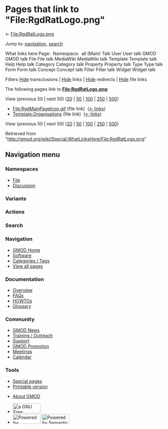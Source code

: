 <div id="mw-page-base" class="noprint">

</div>

<div id="mw-head-base" class="noprint">

</div>

<div id="content" class="mw-body" role="main">

<span id="top"></span>

<div id="mw-js-message" style="display:none;">

</div>



# <span dir="auto">Pages that link to "File:RgdRatLogo.png"</span>

<div id="bodyContent">

<div id="contentSub">

← [File:RgdRatLogo.png](/wiki/File:RgdRatLogo.png "File:RgdRatLogo.png")

</div>

<div id="jump-to-nav" class="mw-jump">

Jump to: [navigation](#mw-navigation), [search](#p-search)

</div>

<div id="mw-content-text">

What links here Page:  Namespace:  all (Main) Talk User User talk GMOD
GMOD talk File File talk MediaWiki MediaWiki talk Template Template talk
Help Help talk Category Category talk Property Property talk Type Type
talk Form Form talk Concept Concept talk Filter Filter talk Widget
Widget talk

Filters
[Hide](/mediawiki/index.php?title=Special:WhatLinksHere/File:RgdRatLogo.png&hidetrans=1 "Special:WhatLinksHere/File:RgdRatLogo.png")
transclusions \|
[Hide](/mediawiki/index.php?title=Special:WhatLinksHere/File:RgdRatLogo.png&hidelinks=1 "Special:WhatLinksHere/File:RgdRatLogo.png")
links \|
[Hide](/mediawiki/index.php?title=Special:WhatLinksHere/File:RgdRatLogo.png&hideredirs=1 "Special:WhatLinksHere/File:RgdRatLogo.png")
redirects \|
[Hide](/mediawiki/index.php?title=Special:WhatLinksHere/File:RgdRatLogo.png&hideimages=1 "Special:WhatLinksHere/File:RgdRatLogo.png")
file links

The following pages link to
**[File:RgdRatLogo.png](/wiki/File:RgdRatLogo.png "File:RgdRatLogo.png")**:

View (previous 50 \| next 50)
([20](/mediawiki/index.php?title=Special:WhatLinksHere/File:RgdRatLogo.png&limit=20 "Special:WhatLinksHere/File:RgdRatLogo.png")
\|
[50](/mediawiki/index.php?title=Special:WhatLinksHere/File:RgdRatLogo.png&limit=50 "Special:WhatLinksHere/File:RgdRatLogo.png")
\|
[100](/mediawiki/index.php?title=Special:WhatLinksHere/File:RgdRatLogo.png&limit=100 "Special:WhatLinksHere/File:RgdRatLogo.png")
\|
[250](/mediawiki/index.php?title=Special:WhatLinksHere/File:RgdRatLogo.png&limit=250 "Special:WhatLinksHere/File:RgdRatLogo.png")
\|
[500](/mediawiki/index.php?title=Special:WhatLinksHere/File:RgdRatLogo.png&limit=500 "Special:WhatLinksHere/File:RgdRatLogo.png"))

- [File:RgdMainPageIcon.gif](/wiki/File:RgdMainPageIcon.gif "File:RgdMainPageIcon.gif")
  (file link) ‎ <span class="mw-whatlinkshere-tools">([←
  links](/mediawiki/index.php?title=Special:WhatLinksHere&target=File%3ARgdMainPageIcon.gif "Special:WhatLinksHere"))</span>
- [Template:Organisations](/wiki/Template:Organisations "Template:Organisations")
  (file link) ‎ <span class="mw-whatlinkshere-tools">([←
  links](/mediawiki/index.php?title=Special:WhatLinksHere&target=Template%3AOrganisations "Special:WhatLinksHere"))</span>

View (previous 50 \| next 50)
([20](/mediawiki/index.php?title=Special:WhatLinksHere/File:RgdRatLogo.png&limit=20 "Special:WhatLinksHere/File:RgdRatLogo.png")
\|
[50](/mediawiki/index.php?title=Special:WhatLinksHere/File:RgdRatLogo.png&limit=50 "Special:WhatLinksHere/File:RgdRatLogo.png")
\|
[100](/mediawiki/index.php?title=Special:WhatLinksHere/File:RgdRatLogo.png&limit=100 "Special:WhatLinksHere/File:RgdRatLogo.png")
\|
[250](/mediawiki/index.php?title=Special:WhatLinksHere/File:RgdRatLogo.png&limit=250 "Special:WhatLinksHere/File:RgdRatLogo.png")
\|
[500](/mediawiki/index.php?title=Special:WhatLinksHere/File:RgdRatLogo.png&limit=500 "Special:WhatLinksHere/File:RgdRatLogo.png"))

</div>

<div class="printfooter">

Retrieved from
"<http://gmod.org/wiki/Special:WhatLinksHere/File:RgdRatLogo.png>"

</div>

<div id="catlinks" class="catlinks catlinks-allhidden">

</div>

<div class="visualClear">

</div>

</div>

</div>

<div id="mw-navigation">

## Navigation menu

<div id="mw-head">



<div id="left-navigation">

<div id="p-namespaces" class="vectorTabs" role="navigation"
aria-labelledby="p-namespaces-label">

### Namespaces

- <span id="ca-nstab-image"><a href="/wiki/File:RgdRatLogo.png" accesskey="c"
  title="View the file page [c]">File</a></span>
- <span id="ca-talk"><a
  href="/mediawiki/index.php?title=File_talk:RgdRatLogo.png&amp;action=edit&amp;redlink=1"
  accesskey="t"
  title="Discussion about the content page [t]">Discussion</a></span>

</div>

<div id="p-variants" class="vectorMenu emptyPortlet" role="navigation"
aria-labelledby="p-variants-label">

### 

### Variants[](#)

<div class="menu">

</div>

</div>

</div>

<div id="right-navigation">



<div id="p-cactions" class="vectorMenu emptyPortlet" role="navigation"
aria-labelledby="p-cactions-label">

### Actions[](#)

<div class="menu">

</div>

</div>

<div id="p-search" role="search">

### Search

<div id="simpleSearch">

</div>

</div>

</div>

</div>

<div id="mw-panel">

<div id="p-logo" role="banner">

<a href="/wiki/Main_Page"
style="background-image: url(http://gmod.org/images/GMOD-cogs.png);"
title="Visit the main page"></a>

</div>

<div id="p-Navigation" class="portal" role="navigation"
aria-labelledby="p-Navigation-label">

### Navigation

<div class="body">

- <span id="n-GMOD-Home">[GMOD Home](/wiki/Main_Page)</span>
- <span id="n-Software">[Software](/wiki/GMOD_Components)</span>
- <span id="n-Categories-.2F-Tags">[Categories /
  Tags](/wiki/Categories)</span>
- <span id="n-View-all-pages">[View all
  pages](/wiki/Special:AllPages)</span>

</div>

</div>

<div id="p-Documentation" class="portal" role="navigation"
aria-labelledby="p-Documentation-label">

### Documentation

<div class="body">

- <span id="n-Overview">[Overview](/wiki/Overview)</span>
- <span id="n-FAQs">[FAQs](/wiki/Category:FAQ)</span>
- <span id="n-HOWTOs">[HOWTOs](/wiki/Category:HOWTO)</span>
- <span id="n-Glossary">[Glossary](/wiki/Glossary)</span>

</div>

</div>

<div id="p-Community" class="portal" role="navigation"
aria-labelledby="p-Community-label">

### Community

<div class="body">

- <span id="n-GMOD-News">[GMOD News](/wiki/GMOD_News)</span>
- <span id="n-Training-.2F-Outreach">[Training /
  Outreach](/wiki/Training_and_Outreach)</span>
- <span id="n-Support">[Support](/wiki/Support)</span>
- <span id="n-GMOD-Promotion">[GMOD
  Promotion](/wiki/GMOD_Promotion)</span>
- <span id="n-Meetings">[Meetings](/wiki/Meetings)</span>
- <span id="n-Calendar">[Calendar](/wiki/Calendar)</span>

</div>

</div>

<div id="p-tb" class="portal" role="navigation"
aria-labelledby="p-tb-label">

### Tools

<div class="body">

- <span id="t-specialpages"><a href="/wiki/Special:SpecialPages" accesskey="q"
  title="A list of all special pages [q]">Special pages</a></span>
- <span id="t-print"><a
  href="/mediawiki/index.php?title=Special:WhatLinksHere/File:RgdRatLogo.png&amp;printable=yes"
  rel="alternate" accesskey="p"
  title="Printable version of this page [p]">Printable version</a></span>

</div>

</div>

</div>

</div>

<div id="footer" role="contentinfo">

- <span id="footer-places-about">[About
  GMOD](/wiki/GMOD:About "GMOD:About")</span>

<!-- -->

- <span id="footer-copyrightico">[<img src="http://www.gnu.org/graphics/gfdl-logo-small.png" width="88"
  height="31" alt="a GNU Free Documentation License" />](http://www.gnu.org/licenses/fdl-1.3.html)</span>
- <span id="footer-poweredbyico">[<img src="/mediawiki/skins/common/images/poweredby_mediawiki_88x31.png"
  width="88" height="31" alt="Powered by MediaWiki" />](//www.mediawiki.org/)
  [<img
  src="/mediawiki/extensions/SemanticMediaWiki/includes/../resources/images/smw_button.png"
  width="88" height="31" alt="Powered by Semantic MediaWiki" />](https://www.semantic-mediawiki.org/wiki/Semantic_MediaWiki)</span>

<div style="clear:both">

</div>

</div>
